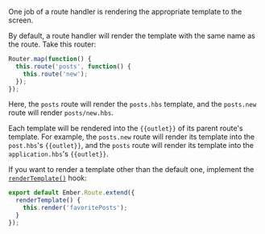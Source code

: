 One job of a route handler is rendering the
appropriate template to the screen.

By default, a route handler will render the template with the same name as the
route. Take this router:

```app/router.js
Router.map(function() {
  this.route('posts', function() {
    this.route('new');
  });
});
```

Here, the `posts` route will render the `posts.hbs` template, and
the `posts.new` route will render `posts/new.hbs`.

Each template will be rendered into the `{{outlet}}` of its parent route's
template. For example, the `posts.new` route will render its template into the
`post.hbs`'s `{{outlet}}`, and the `posts` route will render its template into
the `application.hbs`'s `{{outlet}}`.

If you want to render a template other than the default one, implement the
[`renderTemplate()`][1] hook:

[1]: http://emberjs.com/api/classes/Ember.Route.html#method_renderTemplate

```app/routes/posts.js
export default Ember.Route.extend({
  renderTemplate() {
    this.render('favoritePosts');
  }
});
```
